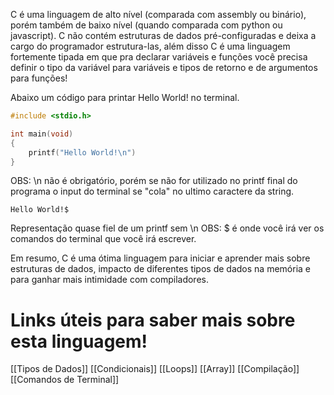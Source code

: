 C é uma linguagem de alto nível (comparada com assembly ou binário), porém também de baixo nível (quando comparada com python ou javascript). C não contém estruturas de dados pré-configuradas e deixa a cargo do programador estrutura-las, além disso C é uma linguagem fortemente tipada em que pra declarar variáveis e funções você precisa definir o tipo da variável para variáveis e tipos de retorno e de argumentos para funções!

Abaixo um código para printar Hello World! no terminal.
```C
#include <stdio.h>

int main(void)
{
	printf("Hello World!\n")
}
```
OBS: \\n não é obrigatório, porém se não for utilizado no printf final do programa o input do terminal se "cola" no ultimo caractere da string.
```shell
Hello World!$
```
Representação quase fiel de um printf  sem \\n
OBS: $ é onde você irá ver os comandos do terminal que você irá escrever.

Em resumo, C é uma ótima linguagem para iniciar e aprender mais sobre estruturas de dados, impacto de diferentes tipos de dados na memória e para ganhar mais intimidade com compiladores.

# Links úteis para saber mais sobre esta linguagem!

[[Tipos de Dados]]
[[Condicionais]]
[[Loops]]
[[Array]]
[[Compilação]]
[[Comandos de Terminal]]

